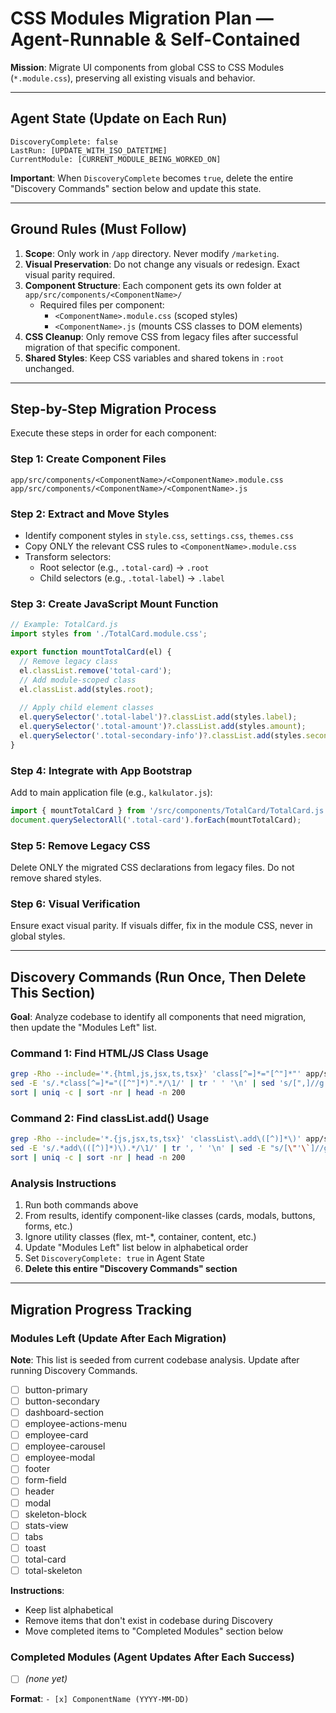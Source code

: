 # CSS Modules Migration Plan — Agent-Runnable & Self-Contained

**Mission**: Migrate UI components from global CSS to CSS Modules (`*.module.css`), preserving all existing visuals and behavior.

---

## Agent State (Update on Each Run)
```
DiscoveryComplete: false
LastRun: [UPDATE_WITH_ISO_DATETIME]
CurrentModule: [CURRENT_MODULE_BEING_WORKED_ON]
```

**Important**: When `DiscoveryComplete` becomes `true`, delete the entire "Discovery Commands" section below and update this state.

---

## Ground Rules (Must Follow)

1. **Scope**: Only work in `/app` directory. Never modify `/marketing`.
2. **Visual Preservation**: Do not change any visuals or redesign. Exact visual parity required.
3. **Component Structure**: Each component gets its own folder at `app/src/components/<ComponentName>/`
   - Required files per component:
     - `<ComponentName>.module.css` (scoped styles)
     - `<ComponentName>.js` (mounts CSS classes to DOM elements)
4. **CSS Cleanup**: Only remove CSS from legacy files after successful migration of that specific component.
5. **Shared Styles**: Keep CSS variables and shared tokens in `:root` unchanged.

---

## Step-by-Step Migration Process

Execute these steps in order for each component:

### Step 1: Create Component Files
```
app/src/components/<ComponentName>/<ComponentName>.module.css
app/src/components/<ComponentName>/<ComponentName>.js
```

### Step 2: Extract and Move Styles
- Identify component styles in `style.css`, `settings.css`, `themes.css`
- Copy ONLY the relevant CSS rules to `<ComponentName>.module.css`
- Transform selectors:
  - Root selector (e.g., `.total-card`) → `.root`
  - Child selectors (e.g., `.total-label`) → `.label`

### Step 3: Create JavaScript Mount Function
```javascript
// Example: TotalCard.js
import styles from './TotalCard.module.css';

export function mountTotalCard(el) {
  // Remove legacy class
  el.classList.remove('total-card');
  // Add module-scoped class
  el.classList.add(styles.root);
  
  // Apply child element classes
  el.querySelector('.total-label')?.classList.add(styles.label);
  el.querySelector('.total-amount')?.classList.add(styles.amount);
  el.querySelector('.total-secondary-info')?.classList.add(styles.secondary);
}
```

### Step 4: Integrate with App Bootstrap
Add to main application file (e.g., `kalkulator.js`):
```javascript
import { mountTotalCard } from '/src/components/TotalCard/TotalCard.js';
document.querySelectorAll('.total-card').forEach(mountTotalCard);
```

### Step 5: Remove Legacy CSS
Delete ONLY the migrated CSS declarations from legacy files. Do not remove shared styles.

### Step 6: Visual Verification
Ensure exact visual parity. If visuals differ, fix in the module CSS, never in global styles.


---

## Discovery Commands (Run Once, Then Delete This Section)

**Goal**: Analyze codebase to identify all components that need migration, then update the "Modules Left" list.

### Command 1: Find HTML/JS Class Usage
```bash
grep -Rho --include='*.{html,js,jsx,ts,tsx}' 'class[^=]*="[^"]*"' app/src app/index.html | \
sed -E 's/.*class[^=]*="([^"]*)".*/\1/' | tr ' ' '\n' | sed 's/[",]//g' | \
sort | uniq -c | sort -nr | head -n 200
```

### Command 2: Find classList.add() Usage
```bash
grep -Rho --include='*.{js,jsx,ts,tsx}' 'classList\.add\([^)]*\)' app/src | \
sed -E 's/.*add\(([^)]*)\).*/\1/' | tr ', ' '\n' | sed -E "s/[\"'\`]//g" | \
sort | uniq -c | sort -nr | head -n 200
```

### Analysis Instructions
1. Run both commands above
2. From results, identify component-like classes (cards, modals, buttons, forms, etc.)
3. Ignore utility classes (flex, mt-*, container, content, etc.)
4. Update "Modules Left" list below in alphabetical order
5. Set `DiscoveryComplete: true` in Agent State
6. **Delete this entire "Discovery Commands" section**

---

## Migration Progress Tracking

### Modules Left (Update After Each Migration)

**Note**: This list is seeded from current codebase analysis. Update after running Discovery Commands.

- [ ] button-primary
- [ ] button-secondary  
- [ ] dashboard-section
- [ ] employee-actions-menu
- [ ] employee-card
- [ ] employee-carousel
- [ ] employee-modal
- [ ] footer
- [ ] form-field
- [ ] header
- [ ] modal
- [ ] skeleton-block
- [ ] stats-view
- [ ] tabs
- [ ] toast
- [ ] total-card
- [ ] total-skeleton

**Instructions**: 
- Keep list alphabetical
- Remove items that don't exist in codebase during Discovery
- Move completed items to "Completed Modules" section below

### Completed Modules (Agent Updates After Each Success)

- [ ] _(none yet)_

**Format**: `- [x] ComponentName (YYYY-MM-DD)`